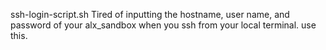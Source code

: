 ssh-login-script.sh
Tired of inputting the hostname, user name, and password of your alx_sandbox when you ssh from your local terminal. use this.
